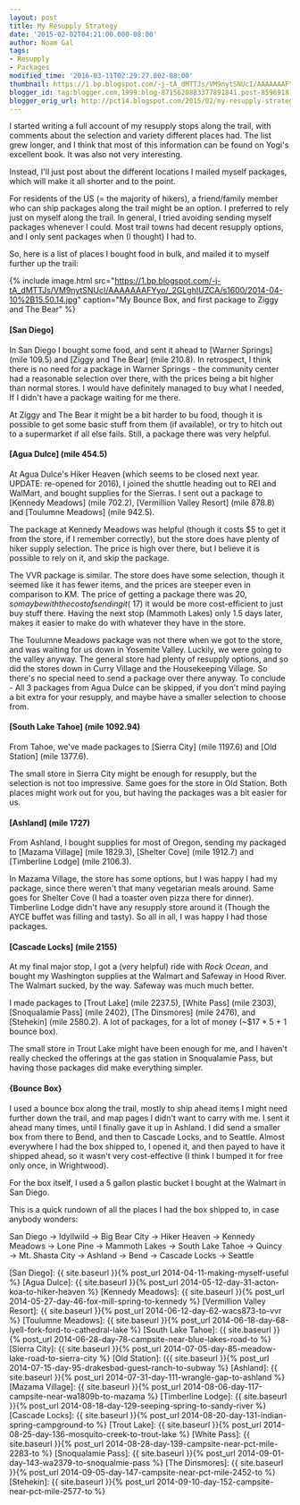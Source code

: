 ```yaml
---
layout: post
title: My Resupply Strategy
date: '2015-02-02T04:21:00.000-08:00'
author: Noam Gal
tags:
- Resupply
- Packages
modified_time: '2016-03-11T02:29:27.802-08:00'
thumbnail: https://1.bp.blogspot.com/-j-tA_dMTTJs/VM9nytSNUcI/AAAAAAAFYyo/_2GLghIUZCA/s72-c/2014-04-10%2B15.50.14.jpg
blogger_id: tag:blogger.com,1999:blog-8715620883377891841.post-8596918182696135879
blogger_orig_url: http://pct14.blogspot.com/2015/02/my-resupply-strategy.html
---
```

I started writing a full account of my resupply stops along the trail, with comments about the selection and variety different places had. The list grew longer, and I think that most of this information can be found on Yogi's excellent book. It was also not very interesting.

Instead, I'll just post about the different locations I mailed myself packages, which will make it all shorter and to the point.

For residents of the US (= the majority of hikers), a friend/family member who can ship packages along the trail might be an option. I preferred to rely just on myself along the trail. In general, I tried avoiding sending myself packages whenever I could. Most trail towns had decent resupply options, and I only sent packages when (I thought) I had to.

So, here is a list of places I bought food in bulk, and mailed it to myself further up the trail:

{% include image.html src="https://1.bp.blogspot.com/-j-tA_dMTTJs/VM9nytSNUcI/AAAAAAAFYyo/_2GLghIUZCA/s1600/2014-04-10%2B15.50.14.jpg" caption="My Bounce Box, and first package to Ziggy and The Bear" %}

#### [San Diego]

In San Diego I bought some food, and sent it ahead to [Warner Springs] (mile 109.5) and [Ziggy and The Bear] (mile 210.8). In retrospect, I think there is no need for a package in Warner Springs - the community center had a reasonable selection over there, with the prices being a bit higher than normal stores. I would have definitely managed to buy what I needed, If I didn't have a package waiting for me there.

At Ziggy and The Bear it might be a bit harder to bu food, though it is possible to get some basic stuff from them (if available), or try to hitch out to a supermarket if all else fails. Still, a package there was very helpful.

#### [Agua Dulce] (mile 454.5)

At Agua Dulce's Hiker Heaven (which seems to be closed next year. UPDATE: re-opened for 2016), I joined the shuttle heading out to REI and WalMart, and bought supplies for the Sierras. I sent out a package to [Kennedy Meadows] (mile 702.2), [Vermillion Valley Resort] (mile 878.8) and [Toulumne Meadows] (mile 942.5).

The package at Kennedy Meadows was helpful (though it costs $5 to get it from the store, if I remember correctly), but the store does have plenty of hiker supply selection. The price is high over there, but I believe it is possible to rely on it, and skip the package.

The VVR package is similar. The store does have some selection, though it seemed like it has fewer items, and the prices are steeper even in comparison to KM. The price of getting a package there was $20, so maybe with the cost of sending it (~$17) it would be more cost-efficient to just buy stuff there. Having the next stop (Mammoth Lakes) only 1.5 days later, makes it easier to make do with whatever they have in the store.

The Toulumne Meadows package was not there when we got to the store, and was waiting for us down in Yosemite Valley. Luckily, we were going to the valley anyway. The general store had plenty of resupply options, and so did the stores down in Curry Village and the Housekeeping Village. So there's no special need to send a package over there anyway.
To conclude - All 3 packages from Agua Dulce can be skipped, if you don't mind paying a bit extra for your resupply, and maybe have a smaller selection to choose from.

#### [South Lake Tahoe] (mile 1092.94)

From Tahoe, we've made packages to [Sierra City] (mile 1197.6) and [Old Station] (mile 1377.6).

The small store in Sierra City might be enough for resupply, but the selection is not too impressive. Same goes for the store in Old Station. Both places might work out for you, but having the packages was a bit easier for us.

#### [Ashland] (mile 1727)

From Ashland, I bought supplies for most of Oregon, sending my packaged to [Mazama Village] (mile 1829.3), [Shelter Cove] (mile 1912.7) and [Timberline Lodge] (mile 2106.3).

In Mazama Village, the store has some options, but I was happy I had my package, since there weren't that many vegetarian meals around. Same goes for Shelter Cove (I had a toaster oven pizza there for dinner). Timberline Lodge didn't have any resupply store around it (Though the AYCE buffet was filling and tasty). So all in all, I was happy I had those packages.

#### [Cascade Locks] (mile 2155)

At my final major stop, I got a (very helpful) ride with <i>Rock Ocean</i>, and bought my Washington supplies at the Walmart and Safeway in Hood River. The Walmart sucked, by the way. Safeway was much much better.

I made packages to [Trout Lake] (mile 2237.5), [White Pass] (mile 2303), [Snoqualamie Pass] (mile 2402), [The Dinsmores] (mile 2476), and [Stehekin] (mile 2580.2). A lot of packages, for a lot of money (~$17 * 5 + 1 bounce box).

The small store in Trout Lake might have been enough for me, and I haven't really checked the offerings at the gas station in Snoqualamie Pass, but having those packages did make everything simpler.

#### {Bounce Box}

I used a bounce box along the trail, mostly to ship ahead items I might need further down the trail, and map pages I didn't want to carry with me. I sent it ahead many times, until I finally gave it up in Ashland. I did send a smaller box from there to Bend, and then to Cascade Locks, and to Seattle. Almost everywhere I had the box shipped to, I opened it, and then payed to have it shipped ahead, so it wasn't very cost-effective (I think I bumped it for free only once, in Wrightwood).

For the box itself, I used a 5 gallon plastic bucket I bought at the Walmart in San Diego.

This is a quick rundown of all the places I had the box shipped to, in case anybody wonders:

San Diego → Idyllwild → Big Bear City → Hiker Heaven → Kennedy Meadows → Lone Pine → Mammoth Lakes → South Lake Tahoe → Quincy → Mt. Shasta City → Ashland → Bend → Cascade Locks → Seattle

[San Diego]: {{ site.baseurl }}{% post_url 2014-04-11-making-myself-useful %}
[Agua Dulce]: {{ site.baseurl }}{% post_url 2014-05-12-day-31-acton-koa-to-hiker-heaven %}
[Kennedy Meadows]: {{ site.baseurl }}{% post_url 2014-05-27-day-46-fox-mill-spring-to-kennedy %}
[Vermillion Valley Resort]: {{ site.baseurl }}{% post_url 2014-06-12-day-62-wacs873-to-vvr %}
[Toulumne Meadows]: {{ site.baseurl }}{% post_url 2014-06-18-day-68-lyell-fork-ford-to-cathedral-lake %}
[South Lake Tahoe]: {{ site.baseurl }}{% post_url 2014-06-28-day-78-campsite-near-blue-lakes-road-to %}
[Sierra City]: {{ site.baseurl }}{% post_url 2014-07-05-day-85-meadow-lake-road-to-sierra-city %}
[Old Station]: ({{ site.baseurl }}{% post_url 2014-07-15-day-95-drakesbad-guest-ranch-to-subway %}
[Ashland]: {{ site.baseurl }}{% post_url 2014-07-31-day-111-wrangle-gap-to-ashland %}
[Mazama Village]: {{ site.baseurl }}{% post_url 2014-08-06-day-117-campsite-near-wa1809b-to-mazama %}
[Timberline Lodge]: {{ site.baseurl }}{% post_url 2014-08-18-day-129-seeping-spring-to-sandy-river %}
[Cascade Locks]: {{ site.baseurl }}{% post_url 2014-08-20-day-131-indian-spring-campground-to %}
[Trout Lake]: {{ site.baseurl }}{% post_url 2014-08-25-day-136-mosquito-creek-to-trout-lake %}
[White Pass]: {{ site.baseurl }}{% post_url 2014-08-28-day-139-campsite-near-pct-mile-2283-to %}
[Snoqualamie Pass]: {{ site.baseurl }}{% post_url 2014-09-01-day-143-wa2379-to-snoqualmie-pass %}
[The Dinsmores]: {{ site.baseurl }}{% post_url 2014-09-05-day-147-campsite-near-pct-mile-2452-to %}
[Stehekin]: {{ site.baseurl }}{% post_url 2014-09-10-day-152-campsite-near-pct-mile-2577-to %}
